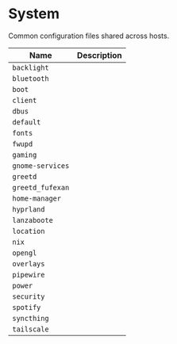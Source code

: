 # System

Common configuration files shared across hosts.
<!-- TODO: make description -->

| Name              |Description                                            
| ----------------- | ------------------------------------------------------ 
| `backlight`       |
| `bluetooth`       |
| `boot`            |
| `client`          |
| `dbus`            |
| `default`         |
| `fonts`           |
| `fwupd`           |
| `gaming`          |
| `gnome-services`  |
| `greetd`          |
| `greetd_fufexan`  |
| `home-manager`    |
| `hyprland`        |
| `lanzaboote`      |
| `location`        |
| `nix`             |
| `opengl`          |
| `overlays`        |
| `pipewire`        |
| `power`           |
| `security`        |
| `spotify`         |
| `syncthing`       |
| `tailscale`       |
                     
 
 
 



